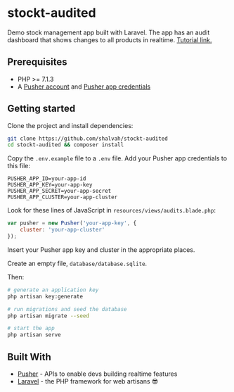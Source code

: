 # stockt-audited

Demo stock management app built with Laravel. The app has an audit dashboard that shows changes to all products in realtime. [Tutorial link.]()

## Prerequisites
- PHP >= 7.1.3
- A [Pusher account](https://pusher.com/signup) and [Pusher app credentials](http://dashboard.pusher.com/)

## Getting started
Clone the project and install dependencies:

```bash
git clone https://github.com/shalvah/stockt-audited
cd stockt-audited && composer install
```

Copy the `.env.example` file to a `.env` file. Add your Pusher app credentials to this file:
```
PUSHER_APP_ID=your-app-id
PUSHER_APP_KEY=your-app-key
PUSHER_APP_SECRET=your-app-secret
PUSHER_APP_CLUSTER=your-app-cluster
```

Look for these lines of JavaScript in `resources/views/audits.blade.php`:
```javascript
var pusher = new Pusher('your-app-key', {
    cluster: 'your-app-cluster'
});
```
Insert your Pusher app key and cluster in the appropriate places.

Create an empty file, `database/database.sqlite`.

Then:

```bash
# generate an application key
php artisan key:generate

# run migrations and seed the database
php artisan migrate --seed

# start the app
php artisan serve
```
## Built With

* [Pusher](https://pusher.com/) - APIs to enable devs building realtime features
* [Laravel](http://laravel.com) - the PHP framework for web artisans :sunglasses:

